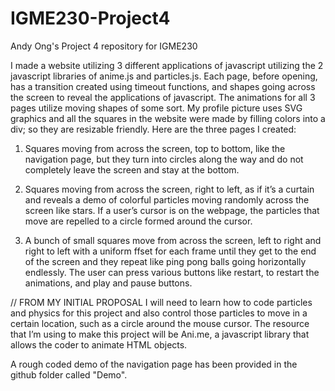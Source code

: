 # IGME230-Project4

Andy Ong's Project 4 repository for IGME230

  I made a website utilizing 3 different applications of javascript utilizing the 2 javascript libraries of anime.js and particles.js. Each page, before opening, has a transition created using timeout functions, and shapes going across the screen to reveal the applications of javascript. The animations for all 3 pages utilize moving shapes of some sort. My profile picture uses SVG graphics and all the squares in the website were made by filling colors into a div; so they are resizable friendly. Here are the three pages I created:

1.	Squares moving from across the screen, top to bottom, like the navigation page, but they turn into circles along the way and do not completely leave the screen and stay at the bottom. 

2.	Squares moving from across the screen, right to left, as if it’s a curtain and reveals a demo of colorful particles moving randomly across the screen like stars. If a user’s cursor is on the webpage, the particles that move are repelled to a circle formed around the cursor.

3.	A bunch of small squares move from across the screen, left to right and right to left with a uniform ffset for each frame until they get to the end of the screen and they repeat like ping pong balls going horizontally endlessly. The user can press various buttons like restart, to restart the animations, and play and pause buttons.



// FROM MY INITIAL PROPOSAL
	I will need to learn how to code particles and physics for this project and also control those particles to move in a certain location, such as a circle around the mouse cursor. The resource that I’m using to make this project will be Ani.me, a javascript library that allows the coder to animate HTML objects.		

A rough coded demo of the navigation page has been provided in the github folder called "Demo".
